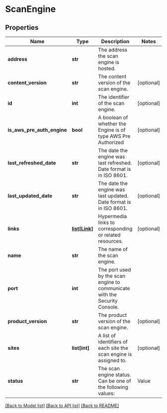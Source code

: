 # ScanEngine

## Properties
Name | Type | Description | Notes
------------ | ------------- | ------------- | -------------
**address** | **str** | The address the scan engine is hosted. | 
**content_version** | **str** | The content version of the scan engine. | [optional] 
**id** | **int** | The identifier of the scan engine. | [optional] 
**is_aws_pre_auth_engine** | **bool** | A boolean of whether the Engine is of type AWS Pre Authorized | [optional] 
**last_refreshed_date** | **str** | The date the engine was last refreshed. Date format is in ISO 8601. | [optional] 
**last_updated_date** | **str** | The date the engine was last updated. Date format is in ISO 8601. | [optional] 
**links** | [**list[Link]**](Link.md) | Hypermedia links to corresponding or related resources. | [optional] 
**name** | **str** | The name of the scan engine. | 
**port** | **int** | The port used by the scan engine to communicate with the Security Console. | 
**product_version** | **str** | The product version of the scan engine. | [optional] 
**sites** | **list[int]** | A list of identifiers of each site the scan engine is assigned to. | [optional] 
**status** | **str** | The scan engine status. Can be one of the following values:  | Value                     | Description                                                                                |  | ------------------------- | ------------------------------------------------------------------------------------------ |  | &#x60;\&quot;active\&quot;&#x60;                | The scan engine is active.                                                                 |  | &#x60;\&quot;incompatible-version\&quot;&#x60;  | The product version of the remote scan engine is not compatible with the Security Console. |  | &#x60;\&quot;not-responding\&quot;&#x60;        | The scan engine is not responding to the Security Console.                                 |  | &#x60;\&quot;pending-authorization\&quot;&#x60; | The Security Console is not yet authorized to connect to the scan engine.                  |  | &#x60;\&quot;unknown\&quot;&#x60;               | The status of the scan engine is unknown.                                                  |   | [optional] 

[[Back to Model list]](../README.md#documentation-for-models) [[Back to API list]](../README.md#documentation-for-api-endpoints) [[Back to README]](../README.md)


